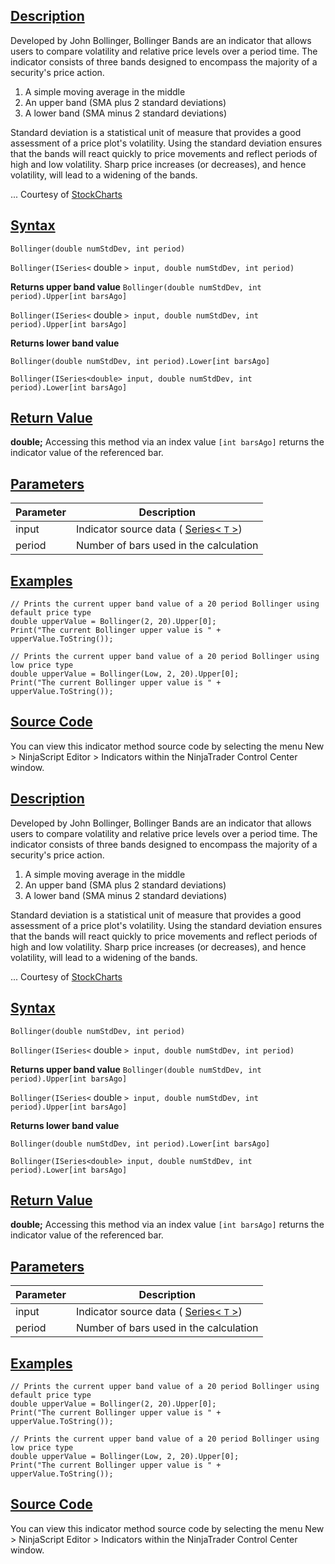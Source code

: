 ## [Description](https://developer.ninjatrader.com/docs/desktop/bollinger_bands\#description)

Developed by John Bollinger, Bollinger Bands are an indicator that allows users to compare volatility and relative price levels over a period time. The indicator consists of three bands designed to encompass the majority of a security's price action.

1. A simple moving average in the middle
2. An upper band (SMA plus 2 standard deviations)
3. A lower band (SMA minus 2 standard deviations)

Standard deviation is a statistical unit of measure that provides a good assessment of a price plot's volatility. Using the standard deviation ensures that the bands will react quickly to price movements and reflect periods of high and low volatility. Sharp price increases (or decreases), and hence volatility, will lead to a widening of the bands.

... Courtesy of [StockCharts](http://stockcharts.com/education/IndicatorAnalysis/indic_Bbands.html)

## [Syntax](https://developer.ninjatrader.com/docs/desktop/bollinger_bands\#syntax)

`Bollinger(double numStdDev, int period)`

`Bollinger(ISeries<` double `> input, double numStdDev, int period)`

**Returns upper band value** `Bollinger(double numStdDev, int period).Upper[int barsAgo]`

`Bollinger(ISeries<` double `> input, double numStdDev, int period).Upper[int barsAgo]`

**Returns lower band value**

`Bollinger(double numStdDev, int period).Lower[int barsAgo]`

`Bollinger(ISeries<double> input, double numStdDev, int period).Lower[int barsAgo]`

## [Return Value](https://developer.ninjatrader.com/docs/desktop/bollinger_bands\#return-value)

**double;** Accessing this method via an index value `[int barsAgo]` returns the indicator value of the referenced bar.

## [Parameters](https://developer.ninjatrader.com/docs/desktop/bollinger_bands\#parameters)

| Parameter | Description |
| --- | --- |
| input | Indicator source data ( [Series< `T` >](https://developer.ninjatrader.com/docs/desktop/seriest)) |
| period | Number of bars used in the calculation |

## [Examples](https://developer.ninjatrader.com/docs/desktop/bollinger_bands\#examples)

```jsx-150469391 csharp
// Prints the current upper band value of a 20 period Bollinger using default price type
double upperValue = Bollinger(2, 20).Upper[0];
Print("The current Bollinger upper value is " + upperValue.ToString());

// Prints the current upper band value of a 20 period Bollinger using low price type
double upperValue = Bollinger(Low, 2, 20).Upper[0];
Print("The current Bollinger upper value is " + upperValue.ToString());

```

## [Source Code](https://developer.ninjatrader.com/docs/desktop/bollinger_bands\#source-code)

You can view this indicator method source code by selecting the menu New > NinjaScript Editor > Indicators within the NinjaTrader Control Center window.

## [Description](https://developer.ninjatrader.com/docs/desktop/bollinger_bands\#description)

Developed by John Bollinger, Bollinger Bands are an indicator that allows users to compare volatility and relative price levels over a period time. The indicator consists of three bands designed to encompass the majority of a security's price action.

1. A simple moving average in the middle
2. An upper band (SMA plus 2 standard deviations)
3. A lower band (SMA minus 2 standard deviations)

Standard deviation is a statistical unit of measure that provides a good assessment of a price plot's volatility. Using the standard deviation ensures that the bands will react quickly to price movements and reflect periods of high and low volatility. Sharp price increases (or decreases), and hence volatility, will lead to a widening of the bands.

... Courtesy of [StockCharts](http://stockcharts.com/education/IndicatorAnalysis/indic_Bbands.html)

## [Syntax](https://developer.ninjatrader.com/docs/desktop/bollinger_bands\#syntax)

`Bollinger(double numStdDev, int period)`

`Bollinger(ISeries<` double `> input, double numStdDev, int period)`

**Returns upper band value** `Bollinger(double numStdDev, int period).Upper[int barsAgo]`

`Bollinger(ISeries<` double `> input, double numStdDev, int period).Upper[int barsAgo]`

**Returns lower band value**

`Bollinger(double numStdDev, int period).Lower[int barsAgo]`

`Bollinger(ISeries<double> input, double numStdDev, int period).Lower[int barsAgo]`

## [Return Value](https://developer.ninjatrader.com/docs/desktop/bollinger_bands\#return-value)

**double;** Accessing this method via an index value `[int barsAgo]` returns the indicator value of the referenced bar.

## [Parameters](https://developer.ninjatrader.com/docs/desktop/bollinger_bands\#parameters)

| Parameter | Description |
| --- | --- |
| input | Indicator source data ( [Series< `T` >](https://developer.ninjatrader.com/docs/desktop/seriest)) |
| period | Number of bars used in the calculation |

## [Examples](https://developer.ninjatrader.com/docs/desktop/bollinger_bands\#examples)

```jsx-150469391 csharp
// Prints the current upper band value of a 20 period Bollinger using default price type
double upperValue = Bollinger(2, 20).Upper[0];
Print("The current Bollinger upper value is " + upperValue.ToString());

// Prints the current upper band value of a 20 period Bollinger using low price type
double upperValue = Bollinger(Low, 2, 20).Upper[0];
Print("The current Bollinger upper value is " + upperValue.ToString());

```

## [Source Code](https://developer.ninjatrader.com/docs/desktop/bollinger_bands\#source-code)

You can view this indicator method source code by selecting the menu New > NinjaScript Editor > Indicators within the NinjaTrader Control Center window.